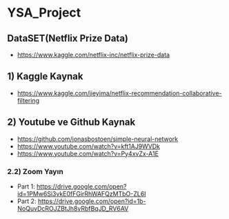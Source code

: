 # YSA_Project

## DataSET(Netflix Prize Data)
 -  https://www.kaggle.com/netflix-inc/netflix-prize-data

## 1) Kaggle Kaynak
 -  https://www.kaggle.com/jieyima/netflix-recommendation-collaborative-filtering

## 2) Youtube ve Github Kaynak
 -  https://github.com/jonasbostoen/simple-neural-network
 -  https://www.youtube.com/watch?v=kft1AJ9WVDk
 -  https://www.youtube.com/watch?v=Py4xvZx-A1E

### 2.2) Zoom Yayın
 -  Part 1: https://drive.google.com/open?id=1PMw6Si3vkE0fFGirRhWAFQzMTbO-ZL6I
 -  Part 2: https://drive.google.com/open?id=1b-NoQuvDcROJZBtJh8vRbfBqJD_RV6AV
